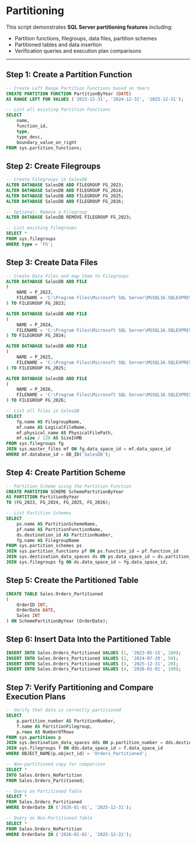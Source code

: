 # Partitioning

This script demonstrates **SQL Server partitioning features** including:  
- Partition functions, filegroups, data files, partition schemes  
- Partitioned tables and data insertion  
- Verification queries and execution plan comparisons  

---


## Step 1: Create a Partition Function

```sql
-- Create Left Range Partition Functions based on Years
CREATE PARTITION FUNCTION PartitionByYear (DATE)
AS RANGE LEFT FOR VALUES ('2023-12-31', '2024-12-31', '2025-12-31');

-- List all existing Partition Functions
SELECT 
	name,
	function_id,
	type,
	type_desc,
	boundary_value_on_right
FROM sys.partition_functions;
```

## Step 2: Create Filegroups
```sql
-- Create Filegroups in SalesDB
ALTER DATABASE SalesDB ADD FILEGROUP FG_2023;
ALTER DATABASE SalesDB ADD FILEGROUP FG_2024;
ALTER DATABASE SalesDB ADD FILEGROUP FG_2025;
ALTER DATABASE SalesDB ADD FILEGROUP FG_2026;

-- Optional: Remove a Filegroup
ALTER DATABASE SalesDB REMOVE FILEGROUP FG_2023;

-- List existing Filegroups
SELECT *
FROM sys.filegroups
WHERE type = 'FG';
```

## Step 3: Create Data Files
```sql
-- Create Data Files and map them to Filegroups
ALTER DATABASE SalesDB ADD FILE
(
	NAME = P_2023,
	FILENAME = 'C:\Program Files\Microsoft SQL Server\MSSQL16.SQLEXPRESS\MSSQL\DATA\P_2023.ndf'
) TO FILEGROUP FG_2023;

ALTER DATABASE SalesDB ADD FILE
(
	NAME = P_2024,
	FILENAME = 'C:\Program Files\Microsoft SQL Server\MSSQL16.SQLEXPRESS\MSSQL\DATA\P_2024.ndf'
) TO FILEGROUP FG_2024;

ALTER DATABASE SalesDB ADD FILE
(
	NAME = P_2025,
	FILENAME = 'C:\Program Files\Microsoft SQL Server\MSSQL16.SQLEXPRESS\MSSQL\DATA\P_2025.ndf'
) TO FILEGROUP FG_2025;

ALTER DATABASE SalesDB ADD FILE
(
	NAME = P_2026,
	FILENAME = 'C:\Program Files\Microsoft SQL Server\MSSQL16.SQLEXPRESS\MSSQL\DATA\P_2026.ndf'
) TO FILEGROUP FG_2026;

-- List all files in SalesDB
SELECT 
    fg.name AS FilegroupName,
    mf.name AS LogicalFileName,
    mf.physical_name AS PhysicalFilePath,
    mf.size / 128 AS SizeInMB
FROM sys.filegroups fg
JOIN sys.master_files mf ON fg.data_space_id = mf.data_space_id
WHERE mf.database_id = DB_ID('SalesDB');
```

## Step 4: Create Partition Scheme
```sql
-- Partition Scheme using the Partition Function
CREATE PARTITION SCHEME SchemePartitionByYear
AS PARTITION PartitionByYear
TO (FG_2023, FG_2024, FG_2025, FG_2026);

-- List Partition Schemes
SELECT 
    ps.name AS PartitionSchemeName,
    pf.name AS PartitionFunctionName,
    ds.destination_id AS PartitionNumber,
    fg.name AS FilegroupName
FROM sys.partition_schemes ps
JOIN sys.partition_functions pf ON ps.function_id = pf.function_id
JOIN sys.destination_data_spaces ds ON ps.data_space_id = ds.partition_scheme_id
JOIN sys.filegroups fg ON ds.data_space_id = fg.data_space_id;
```

## Step 5: Create the Partitioned Table
```sql
CREATE TABLE Sales.Orders_Partitioned 
(
	OrderID INT,
	OrderDate DATE,
	Sales INT
) ON SchemePartitionByYear (OrderDate);
```

## Step 6: Insert Data Into the Partitioned Table
```sql
INSERT INTO Sales.Orders_Partitioned VALUES (1, '2023-05-15', 100);
INSERT INTO Sales.Orders_Partitioned VALUES (2, '2024-07-20', 50);
INSERT INTO Sales.Orders_Partitioned VALUES (3, '2025-12-31', 20);
INSERT INTO Sales.Orders_Partitioned VALUES (4, '2026-01-01', 100);
```

## Step 7: Verify Partitioning and Compare Execution Plans
```sql
-- Verify that data is correctly partitioned
SELECT 
    p.partition_number AS PartitionNumber,
    f.name AS PartitionFilegroup, 
    p.rows AS NumberOfRows 
FROM sys.partitions p
JOIN sys.destination_data_spaces dds ON p.partition_number = dds.destination_id
JOIN sys.filegroups f ON dds.data_space_id = f.data_space_id
WHERE OBJECT_NAME(p.object_id) = 'Orders_Partitioned';

-- Non-partitioned copy for comparison
SELECT *
INTO Sales.Orders_NoPartition
FROM Sales.Orders_Partitioned;

-- Query on Partitioned Table
SELECT *
FROM Sales.Orders_Partitioned
WHERE OrderDate IN ('2026-01-01', '2025-12-31');

-- Query on Non-Partitioned Table
SELECT *
FROM Sales.Orders_NoPartition
WHERE OrderDate IN ('2026-01-01', '2025-12-31');
```